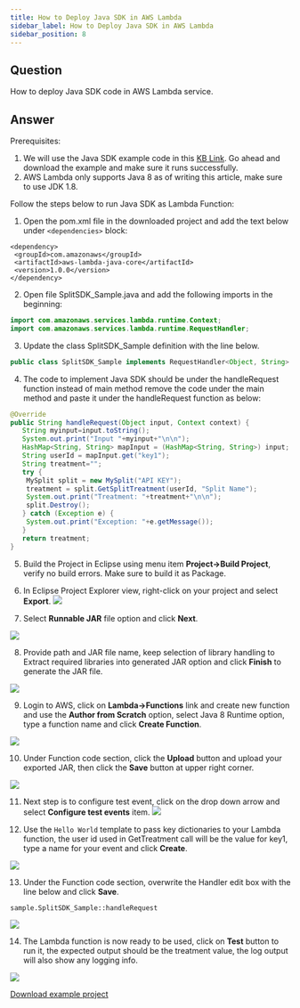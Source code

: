 ```yaml
---
title: How to Deploy Java SDK in AWS Lambda
sidebar_label: How to Deploy Java SDK in AWS Lambda
sidebar_position: 8
---
```


## Question

How to deploy Java SDK code in AWS Lambda service.

## Answer

Prerequisites:

1. We will use the Java SDK example code in this [KB Link](https://github.com/Split-Community/Split-SDKs-Examples/tree/main/Java-SDK). Go ahead and download the example and make sure it runs successfully.
2. AWS Lambda only supports Java 8 as of writing this article, make sure to use JDK 1.8.

Follow the steps below to run Java SDK as Lambda Function:

1. Open the pom.xml file in the downloaded project and add the text below under `<dependencies>` block:
  ```
<dependency>
   <groupId>com.amazonaws</groupId>
   <artifactId>aws-lambda-java-core</artifactId>
   <version>1.0.0</version>
</dependency>
```
2. Open file SplitSDK_Sample.java and add the following imports in the beginning:
  ```java
import com.amazonaws.services.lambda.runtime.Context;
import com.amazonaws.services.lambda.runtime.RequestHandler;
```
3. Update the class SplitSDK_Sample definition with the line below.
  ```java
public class SplitSDK_Sample implements RequestHandler<Object, String> {
```
4. The code to implement Java SDK should be under the handleRequest function instead of main method remove the code under the main method and paste it under the handleRequest function as below:
```java
@Override
public String handleRequest(Object input, Context context) {
   String myinput=input.toString();
   System.out.print("Input "+myinput+"\n\n");
   HashMap<String, String> mapInput = (HashMap<String, String>) input;
   String userId = mapInput.get("key1");
   String treatment="";
   try {
    MySplit split = new MySplit("API KEY");
    treatment = split.GetSplitTreatment(userId, "Split Name");             
    System.out.print("Treatment: "+treatment+"\n\n");
    split.Destroy();
   } catch (Exception e) {
    System.out.print("Exception: "+e.getMessage());
   }
   return treatment;
}
```
5. Build the Project in Eclipse using menu item **Project->Build Project**, verify no build errors. Make sure to build it as Package.

6. In Eclipse Project Explorer view, right-click on your project and select **Export**.
![](https://help.split.io/hc/article_attachments/360039475392/Screen_Shot_2019-09-26_at_12.14.14_PM.png)

7. Select **Runnable JAR** file option and click **Next**.

![](https://help.split.io/hc/article_attachments/360039461751/Screen_Shot_2019-09-26_at_12.14.30_PM.png)

8. Provide path and JAR file name, keep selection of library handling to Extract required libraries into generated JAR option and click **Finish** to generate the JAR file.

![](https://help.split.io/hc/article_attachments/360039475872/Screen_Shot_2019-09-26_at_12.14.47_PM.png)

9. Login to AWS, click on **Lambda->Functions** link and create new function and use the **Author from Scratch** option, select Java 8 Runtime option, type a function name and click **Create Function**.

![](https://help.split.io/hc/article_attachments/360039461351/Screen_Shot_2019-09-26_at_12.09.14_PM.png)

10. Under Function code section, click the **Upload** button and upload your exported JAR, then click the **Save** button at upper right corner.

![](https://help.split.io/hc/article_attachments/360039475992/Screen_Shot_2019-09-26_at_12.21.10_PM.png)

11. Next step is to configure test event, click on the drop down arrow and select **Configure test events** item.
![](https://help.split.io/hc/article_attachments/360039462191/Screen_Shot_2019-09-26_at_12.22.09_PM.png)

12. Use the `Hello World` template to pass key dictionaries to your Lambda function, the user id used in GetTreatment call will be the value for key1, type a name for your event and click **Create**.

![](https://help.split.io/hc/article_attachments/360039476332/Screen_Shot_2019-09-26_at_12.26.13_PM.png)

13. Under the Function code section, overwrite the Handler edit box with the line below and click **Save**.
```
sample.SplitSDK_Sample::handleRequest
```
![](https://help.split.io/hc/article_attachments/4423286782989/Screen_Shot_2019-09-26_at_12.27.55_PM.png)

14. The Lambda function is now ready to be used, click on **Test** button to run it, the expected output should be the treatment value, the log output will also show any logging info.

![](https://help.split.io/hc/article_attachments/360039463251/Screen_Shot_2019-09-26_at_12.34.37_PM.png)

[Download example project](https://drive.google.com/a/split.io/file/d/1iwl7u5ohAAx4PawuIw_gWb6kY_3Gfhs-/view?usp=sharing)